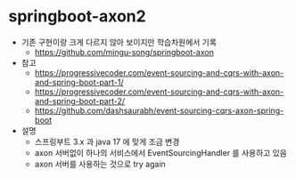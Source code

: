 # springboot-axon2
* 기존 구현이랑 크게 다르지 않아 보이지만 학습차원에서 기록
  * https://github.com/mingu-song/springboot-axon
* 참고
  * https://progressivecoder.com/event-sourcing-and-cqrs-with-axon-and-spring-boot-part-1/
  * https://progressivecoder.com/event-sourcing-and-cqrs-with-axon-and-spring-boot-part-2/
  * https://github.com/dashsaurabh/event-sourcing-cqrs-axon-spring-boot 
* 설명
  * 스프링부트 3.x 과 java 17 에 맞게 조금 변경 
  * axon 서버없이 하나의 서비스에서 EventSourcingHandler 를 사용하고 있음
  * axon 서버를 사용하는 것으로 try again